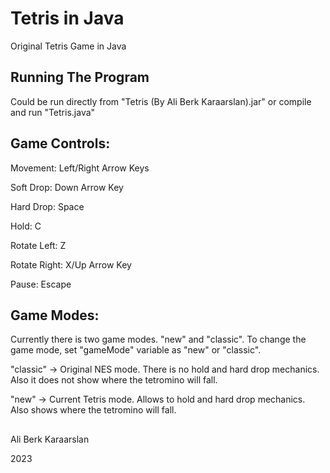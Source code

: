# Tetris in Java
Original Tetris Game in Java

## Running The Program
Could be run directly from "Tetris (By Ali Berk Karaarslan).jar" or compile and run "Tetris.java"

## Game Controls:
Movement: Left/Right Arrow Keys

Soft Drop: Down Arrow Key

Hard Drop: Space

Hold: C

Rotate Left: Z

Rotate Right: X/Up Arrow Key

Pause: Escape

## Game Modes:
Currently there is two game modes. "new" and "classic". To change the game mode, set "gameMode" variable as "new" or "classic".

"classic" -> Original NES mode. There is no hold and hard drop mechanics. Also it does not show where the tetromino will fall. 

"new" -> Current Tetris mode. Allows to hold and hard drop mechanics. Also shows where the tetromino will fall.


##
Ali Berk Karaarslan

2023
